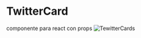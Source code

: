 # TwitterCard
componente para react con props 
![TewitterCards](./public./img./screencapture-localhost-5173-2023-07-02-20_33_40.png)

